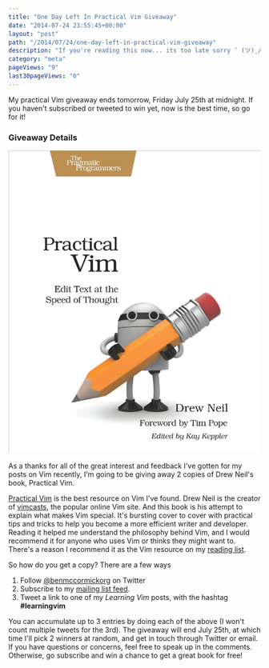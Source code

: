 ```yaml
---
title: "One Day Left In Practical Vim Giveaway"
date: "2014-07-24 23:55:45+00:00"
layout: "post"
path: "/2014/07/24/one-day-left-in-practical-vim-giveaway"
description: "If you're reading this now... its too late sorry ¯ (ツ)_/¯"
category: "meta"
pageViews: "9"
last30pageViews: "0"
---
```


My practical Vim giveaway ends tomorrow,  Friday July 25th at midnight.  If you haven't subscribed or tweeted to win yet, now is the best time, so go for it!

### Giveaway Details

![Practical Vim](vim.jpg)


As a thanks for all of the great interest and feedback I've gotten for my posts on Vim recently, I'm going to be giving away 2 copies of Drew Neil's book, Practical Vim.

[Practical Vim][pv] is the best resource on Vim I've found.  Drew Neil is the creator of [vimcasts][vc], the popular online Vim site.  And this book is his attempt to explain what makes Vim special.  It's bursting cover to cover with practical tips and tricks to help you become a more efficient writer and developer.  Reading it helped me understand the philosophy behind Vim, and I would recommend it for anyone who uses Vim or thinks they might want to.  There's a reason I recommend it as the Vim resource on my [reading list][rl].

So how do you get a copy?  There are a few ways

1. Follow [@benmccormickorg][twit] on Twitter
2. Subscribe to my [mailing list feed][mail].
3. Tweet a link to one of my *Learning Vim* posts, with the hashtag **#learningvim**

You can accumulate up to 3 entries by doing each of the above (I won't count multiple tweets for the 3rd).  The giveaway will end July 25th, at which time I'll pick 2 winners at random, and get in touch through Twitter or email.  If you have questions or concerns, feel free to speak up in the comments. Otherwise, go subscribe and win a chance to get a great book for free!


[pv]:http://www.amazon.com/gp/product/1934356980/ref=as_li_tl?ie=UTF8&camp=1789&creative=390957&creativeASIN=1934356980&linkCode=as2&tag=benmccormicko-20&linkId=FE3JFKHYVRYCUOVS
[rl]:http://benmccormick.org/readinglist/
[twit]:http://twitter.com/benmccormickorg
[mail]:http://eepurl.com/WFYon
[rss]: http://feedpress.me/benmccormick
[vc]: http://vimcasts.org/
